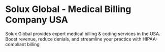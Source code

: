 # Solux Global - Medical Billing Company USA

Solux Global provides expert medical billing & coding services in the USA. Boost revenue, reduce denials, and streamline your practice with HIPAA-compliant billing
